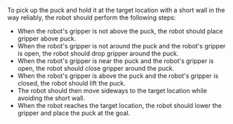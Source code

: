 To pick up the puck and hold it at the target location with a short wall in the way reliably, the robot should perform the following steps:

- When the robot's gripper is not above the puck, the robot should place gripper above puck.
- When the robot's gripper is not around the puck and the robot's gripper is open, the robot should drop gripper around the puck.
- When the robot's gripper is near the puck and the robot's gripper is open, the robot should close gripper around the puck.
- When the robot's gripper is above the puck and the robot's gripper is closed, the robot should lift the puck.
- The robot should then move sideways to the target location while avoiding the short wall.
- When the robot reaches the target location, the robot should lower the gripper and place the puck at the goal.